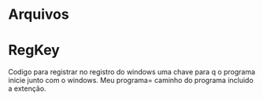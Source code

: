 # Arquivos
# RegKey
Codigo para registrar no registro do windows uma chave para q o programa 
inicie junto com o windows.
Meu programa= caminho do programa incluido a extenção.
